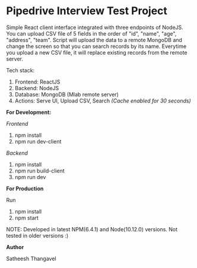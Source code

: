 # Pipedrive Interview Test Project
Simple React client interface integrated with three endpoints of NodeJS. You can upload CSV file of 5 fields in the order of "id", "name", "age", "address", "team". Script will upload the data to a remote MongoDB and change the screen so that you can search records by its name. Everytime you upload a new CSV file, it will replace existing records from the remote server.

Tech stack:
1. Frontend: ReactJS
2. Backend: NodeJS
3. Database: MongoDB (Mlab remote server)
4. Actions:  Serve UI, Upload CSV, Search _(Cache enabled for 30 seconds)_

**For Development:**

_Frontend_
1. npm install
2. npm run dev-client


_Backend_
1. npm install
2. npm run build-client
3. npm run dev

**For Production**

Run
1. npm install
2. npm start

NOTE: Developed in latest NPM(6.4.1) and Node(10.12.0) versions. Not tested in older versions :)

**Author**

Satheesh Thangavel
